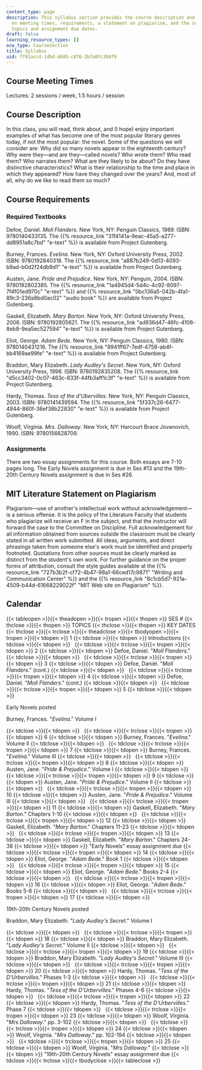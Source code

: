 ```yaml
---
content_type: page
description: This syllabus section provides the course description and information
  on meeting times, requirements, a statement on plagiarism, and the schedule of lecture
  topics and assignment due dates.
draft: false
learning_resource_types: []
ocw_type: CourseSection
title: Syllabus
uid: ff81acc4-1dbd-dd45-c876-2bfa0fc3b9f9
---
```

## Course Meeting Times

Lectures: 2 sessions / week, 1.5 hours / session

## Course Description

In this class, you will read, think about, and (I hope) enjoy important examples of what has become one of the most popular literary genres today, if not the most popular: the novel. Some of the questions we will consider are: Why did so many novels appear in the eighteenth century? Why were they—and are they—called novels? Who wrote them? Who read them? Who narrates them? What are they likely to be about? Do they have distinctive characteristics? What is their relationship to the time and place in which they appeared? How have they changed over the years? And, most of all, why do we like to read them so much?

## Course Requirements

### Required Textbooks

Defoe, Daniel. *Moll Flanders*. New York, NY: Penguin Classics, 1989. ISBN: 9780140433135. The {{% resource_link "31f4141a-9eac-45a5-a277-dd8951a8c7bd" "e-text" %}} is available from Project Gutenberg.

Burney, Frances. *Evelina*. New York, NY: Oxford University Press, 2002. ISBN: 9780192840318. The {{% resource_link "a887b249-0d13-4093-b9ad-b0d2f24db9d1" "e-text" %}} is available from Project Gutenberg.

Austen, Jane. *Pride and Prejudice*. New York, NY: Penguin, 2004. ISBN: 9780192802385. The {{% resource_link "1a4945d4-5d4c-4c92-8097-7f4f01ed970c" "e-text" %}} and {{% resource_link "0bc136a5-042b-4fa1-89c3-236a8bd0ac02" "audio book" %}} are available from Project Gutenberg.

Gaskell, Elizabeth. *Mary Barton*. New York, NY: Oxford University Press, 2006. ISBN: 9780192805621. The {{% resource_link "ad936d47-46fc-4106-8eb8-9ea5ec527594" "e-text" %}} is available from Project Gutenberg.

Eliot, George. *Adam Bede*. New York, NY: Penguin Classics, 1980. ISBN: 9780140431216. The {{% resource_link "9941ff67-7edf-4758-ab4f-bb4169ae99fe" "e-text" %}} is available from Project Gutenberg.

Braddon, Mary Elizabeth. *Lady Audley's Secret*. New York, NY: Oxford University Press, 1998. ISBN: 9780192835208. The {{% resource_link "d5cc3402-0c07-463c-833f-44fb3aff1c3f" "e-text" %}} is available from Project Gutenberg.

Hardy, Thomas. *Tess of the d'Ubervilles*. New York, NY: Penguin Classics, 2003. ISBN: 9780141439594. The {{% resource_link "5f337c26-6477-4944-860f-36ef38b22830" "e-text" %}} is available from Project Gutenberg.

Woolf, Virginia. *Mrs. Dalloway*. New York, NY: Harcourt Brace Jovanovich, 1990. ISBN: 9780156628709. 

### Assignments

There are two essay assignments for this course. Both essays are 7-10 pages long. The Early Novels assignment is due in Ses #13 and the 19th-20th Century Novels assignment is due in Ses #26.

## MIT Literature Statement on Plagiarism

Plagiarism—use of another's intellectual work without acknowledgement—is a serious offense. It is the policy of the Literature Faculty that students who plagiarize will receive an F in the subject, and that the instructor will forward the case to the Committee on Discipline. Full acknowledgement for all information obtained from sources outside the classroom must be clearly stated in all written work submitted. All ideas, arguments, and direct phrasings taken from someone else's work must be identified and properly footnoted. Quotations from other sources must be clearly marked as distinct from the student's own work. For further guidance on the proper forms of attribution, consult the style guides available at the {{% resource_link "727b3b2f-cf72-4b47-98a1-66ced17c9871" "Writing and Communication Center" %}} and the {{% resource_link "8c1cb5d7-921a-4509-b44d-61668229022f" "MIT Web site on Plagiarism" %}}.

## Calendar

{{< tableopen >}}{{< theadopen >}}{{< tropen >}}{{< thopen >}}
SES #
{{< thclose >}}{{< thopen >}}
TOPICS
{{< thclose >}}{{< thopen >}}
KEY DATES
{{< thclose >}}{{< trclose >}}{{< theadclose >}}{{< tbodyopen >}}{{< tropen >}}{{< tdopen >}}
1
{{< tdclose >}}{{< tdopen >}}
Introductions
{{< tdclose >}}{{< tdopen >}}
 
{{< tdclose >}}{{< trclose >}}{{< tropen >}}{{< tdopen >}}
2
{{< tdclose >}}{{< tdopen >}}
Defoe, Daniel. "*Moll Flanders*."
{{< tdclose >}}{{< tdopen >}}
 
{{< tdclose >}}{{< trclose >}}{{< tropen >}}{{< tdopen >}}
3
{{< tdclose >}}{{< tdopen >}}
Defoe, Daniel. "*Moll Flanders*." (cont.)
{{< tdclose >}}{{< tdopen >}}
 
{{< tdclose >}}{{< trclose >}}{{< tropen >}}{{< tdopen >}}
4
{{< tdclose >}}{{< tdopen >}}
Defoe, Daniel. "*Moll Flanders*." (cont.)
{{< tdclose >}}{{< tdopen >}}
 
{{< tdclose >}}{{< trclose >}}{{< tropen >}}{{< tdopen >}}
5
{{< tdclose >}}{{< tdopen >}}

Early Novels posted

Burney, Frances. "*Evelina*." Volume I

{{< tdclose >}}{{< tdopen >}}
 
{{< tdclose >}}{{< trclose >}}{{< tropen >}}{{< tdopen >}}
6
{{< tdclose >}}{{< tdopen >}}
Burney, Frances. "*Evelina*." Volume II
{{< tdclose >}}{{< tdopen >}}
 
{{< tdclose >}}{{< trclose >}}{{< tropen >}}{{< tdopen >}}
7
{{< tdclose >}}{{< tdopen >}}
Burney, Frances. "*Evelina*." Volume III
{{< tdclose >}}{{< tdopen >}}
 
{{< tdclose >}}{{< trclose >}}{{< tropen >}}{{< tdopen >}}
8
{{< tdclose >}}{{< tdopen >}}
Austen, Jane. "*Pride & Prejudice*." Volume I
{{< tdclose >}}{{< tdopen >}}
 
{{< tdclose >}}{{< trclose >}}{{< tropen >}}{{< tdopen >}}
9
{{< tdclose >}}{{< tdopen >}}
Austen, Jane. "*Pride & Prejudice*." Volume II
{{< tdclose >}}{{< tdopen >}}
 
{{< tdclose >}}{{< trclose >}}{{< tropen >}}{{< tdopen >}}
10
{{< tdclose >}}{{< tdopen >}}
Austen, Jane. "*Pride & Prejudice*." Volume III
{{< tdclose >}}{{< tdopen >}}
 
{{< tdclose >}}{{< trclose >}}{{< tropen >}}{{< tdopen >}}
11
{{< tdclose >}}{{< tdopen >}}
Gaskell, Elizabeth. "*Mary Barton*." Chapters 1-10
{{< tdclose >}}{{< tdopen >}}
 
{{< tdclose >}}{{< trclose >}}{{< tropen >}}{{< tdopen >}}
12
{{< tdclose >}}{{< tdopen >}}
Gaskell, Elizabeth. "*Mary Barton*." Chapters 11-23
{{< tdclose >}}{{< tdopen >}}
 
{{< tdclose >}}{{< trclose >}}{{< tropen >}}{{< tdopen >}}
13
{{< tdclose >}}{{< tdopen >}}
Gaskell, Elizabeth. "*Mary Barton*." Chapters 24-38
{{< tdclose >}}{{< tdopen >}}
"Early Novels" essay assignment due
{{< tdclose >}}{{< trclose >}}{{< tropen >}}{{< tdopen >}}
14
{{< tdclose >}}{{< tdopen >}}
Eliot, George. "*Adam Bede*." Book 1
{{< tdclose >}}{{< tdopen >}}
 
{{< tdclose >}}{{< trclose >}}{{< tropen >}}{{< tdopen >}}
15
{{< tdclose >}}{{< tdopen >}}
Eliot, George. "*Adam Bede*." Books 2-4
{{< tdclose >}}{{< tdopen >}}
 
{{< tdclose >}}{{< trclose >}}{{< tropen >}}{{< tdopen >}}
16
{{< tdclose >}}{{< tdopen >}}
Eliot, George. "*Adam Bede*." Books 5-6
{{< tdclose >}}{{< tdopen >}}
 
{{< tdclose >}}{{< trclose >}}{{< tropen >}}{{< tdopen >}}
17
{{< tdclose >}}{{< tdopen >}}

19th-20th Century Novels posted

Braddon, Mary Elizabeth. "*Lady Audley's Secret*." Volume I

{{< tdclose >}}{{< tdopen >}}
 
{{< tdclose >}}{{< trclose >}}{{< tropen >}}{{< tdopen >}}
18
{{< tdclose >}}{{< tdopen >}}
Braddon, Mary Elizabeth. "*Lady Audley's Secret*." Volume II
{{< tdclose >}}{{< tdopen >}}
 
{{< tdclose >}}{{< trclose >}}{{< tropen >}}{{< tdopen >}}
19
{{< tdclose >}}{{< tdopen >}}
Braddon, Mary Elizabeth. "*Lady Audley's Secret*." Volume III
{{< tdclose >}}{{< tdopen >}}
 
{{< tdclose >}}{{< trclose >}}{{< tropen >}}{{< tdopen >}}
20
{{< tdclose >}}{{< tdopen >}}
Hardy, Thomas. "*Tess of the D'Urbervilles*." Phases 1-3
{{< tdclose >}}{{< tdopen >}}
 
{{< tdclose >}}{{< trclose >}}{{< tropen >}}{{< tdopen >}}
21
{{< tdclose >}}{{< tdopen >}}
Hardy, Thomas. "*Tess of the D'Urbervilles*." Phases 4-6
{{< tdclose >}}{{< tdopen >}}
 
{{< tdclose >}}{{< trclose >}}{{< tropen >}}{{< tdopen >}}
22
{{< tdclose >}}{{< tdopen >}}
Hardy, Thomas. "*Tess of the D'Urbervilles*." Phase 7
{{< tdclose >}}{{< tdopen >}}
 
{{< tdclose >}}{{< trclose >}}{{< tropen >}}{{< tdopen >}}
23
{{< tdclose >}}{{< tdopen >}}
Woolf, Virginia. "*Mrs Dalloway*." pp. 3-102
{{< tdclose >}}{{< tdopen >}}
 
{{< tdclose >}}{{< trclose >}}{{< tropen >}}{{< tdopen >}}
24
{{< tdclose >}}{{< tdopen >}}
Woolf, Virginia. "*Mrs Dalloway*." pp. 102-194
{{< tdclose >}}{{< tdopen >}}
 
{{< tdclose >}}{{< trclose >}}{{< tropen >}}{{< tdopen >}}
25
{{< tdclose >}}{{< tdopen >}}
Woolf, Virginia. "*Mrs Dalloway*."
{{< tdclose >}}{{< tdopen >}}
"19th-20th Century Novels" essay assignment due
{{< tdclose >}}{{< trclose >}}{{< tbodyclose >}}{{< tableclose >}}